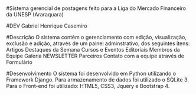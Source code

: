 # 

#Sistema gerencial de postagens feito para a Liga do Mercado Financeiro da UNESP (Araraquara)

#DEV
Gabriel Henrique Casemiro

#Descrição
O sistema contém o gerenciamento com edição, visualização, exclusão e adição, através de um painel adminstrativo, dos seguintes itens:
Artigos
Destaques da Semana
Cursos e Eventos
Editoriais 
Membros da Equipe
Galeria
NEWSLETTER
Parceiros
Contato com a equipe através de Formulário

#Desenvolvimento
O sistema foi desenvolvido em Python utilizando o Framework Django.
Para armazenamento de dados foi utilizado o SQLite 3.
Para o Front-end foi utilizado: HTML5, CSS3, Jquery e Bootstrap 4.
